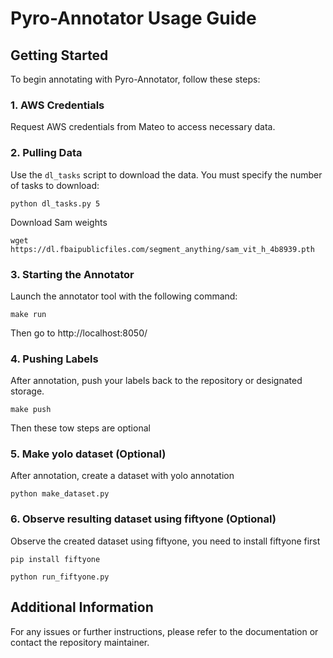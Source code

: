 # Pyro-Annotator Usage Guide

## Getting Started

To begin annotating with Pyro-Annotator, follow these steps:

### 1. AWS Credentials
Request AWS credentials from Mateo to access necessary data.

### 2. Pulling Data
Use the `dl_tasks` script to download the data. You must specify the number of tasks to download:

```shell
python dl_tasks.py 5
```

Download Sam weights

```shell
wget https://dl.fbaipublicfiles.com/segment_anything/sam_vit_h_4b8939.pth
```

### 3. Starting the Annotator
Launch the annotator tool with the following command:

```shell
make run
```

Then go to http://localhost:8050/

### 4. Pushing Labels
After annotation, push your labels back to the repository or designated storage.

```shell
make push
```

Then these tow steps are optional

### 5. Make yolo dataset (Optional)
After annotation, create a dataset with yolo annotation

```shell
python make_dataset.py
```

### 6. Observe resulting dataset using fiftyone (Optional)
Observe the created dataset using fiftyone, you need to install fiftyone first 

```shell
pip install fiftyone
```

```shell
python run_fiftyone.py
```

## Additional Information

For any issues or further instructions, please refer to the documentation or contact the repository maintainer.
